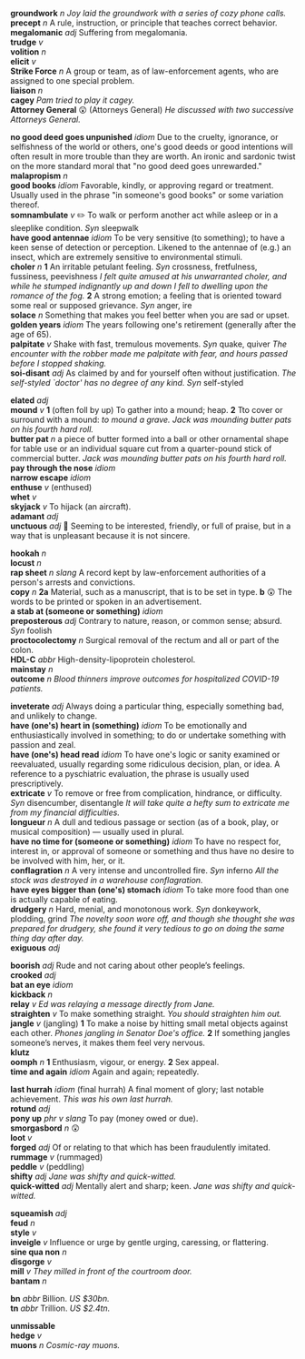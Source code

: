 

__groundwork__ _n_ _Joy laid the groundwork with a series of cozy phone calls._  
__precept__ _n_ A rule, instruction, or principle that teaches correct behavior.  
__megalomanic__ _adj_ Suffering from megalomania.  
__trudge__ _v_  
__volition__ _n_  
__elicit__ _v_  
__Strike Force__ _n_ A group or team, as of law-enforcement agents, who are assigned to one special problem.  
__liaison__ _n_  
__cagey__ _Pam tried to play it cagey._  
__Attorney General__ :astonished: (Attorneys General) _He discussed with two successive Attorneys General._  

__no good deed goes unpunished__ _idiom_ Due to the cruelty, ignorance, or selfishness of the world or others, one's good deeds or good intentions will often result in more trouble than they are worth. An ironic and sardonic twist on the more standard moral that "no good deed goes unrewarded."  
__malapropism__ _n_  
__good books__ _idiom_ Favorable, kindly, or approving regard or treatment. Usually used in the phrase "in someone's good books" or some variation thereof.  
__somnambulate__ _v_ :pencil2: To walk or perform another act while asleep or in a sleeplike condition. _Syn_ sleepwalk  
__have good antennae__ _idiom_ To be very sensitive (to something); to have a keen sense of detection or perception. Likened to the antennae of (e.g.) an insect, which are extremely sensitive to environmental stimuli.  
__choler__ _n_ __1__ An irritable petulant feeling. _Syn_ crossness, fretfulness, fussiness, peevishness _I felt quite amused at his unwarranted choler, and while he stumped indignantly up and down I fell to dwelling upon the romance of the fog._ __2__ A strong emotion; a feeling that is oriented toward some real or supposed grievance. _Syn_ anger, ire  
__solace__ _n_ Something that makes you feel better when you are sad or upset.  
__golden years__ _idiom_ The years following one's retirement (generally after the age of 65).  
__palpitate__ _v_ Shake with fast, tremulous movements. _Syn_ quake, quiver _The encounter with the robber made me palpitate with fear, and hours passed before I stopped shaking._  
__soi-disant__ _adj_ As claimed by and for yourself often without justification. _The self-styled `doctor' has no degree of any kind._ _Syn_ self-styled  

__elated__ _adj_  
__mound__ _v_ __1__ (often foll by up) To gather into a mound; heap. __2__ Tto cover or surround with a mound: _to mound a grave._ _Jack was mounding butter pats on his fourth hard roll._  
__butter pat__ _n_ a piece of butter formed into a ball or other ornamental shape for table use or an individual square cut from a quarter-pound stick of commercial butter. _Jack was mounding butter pats on his fourth hard roll._  
__pay through the nose__ _idiom_  
__narrow escape__ _idiom_  
__enthuse__ _v_ (enthused)  
__whet__ _v_  
__skyjack__ _v_ To hijack (an aircraft).  
__adamant__ _adj_  
__unctuous__ _adj_ :dart: Seeming to be interested, friendly, or full of praise, but in a way that is unpleasant because it is not sincere.  

__hookah__ _n_  
__locust__ _n_  
__rap sheet__ _n_ _slang_ A record kept by law-enforcement authorities of a person's arrests and convictions.  
__copy__ _n_ __2a__ Material, such as a manuscript, that is to be set in type. __b__ :astonished: The words to be printed or spoken in an advertisement.  
__a stab at (someone or something)__ _idiom_  
__preposterous__ _adj_ Contrary to nature, reason, or common sense; absurd. _Syn_ foolish  
__proctocolectomy__ _n_ Surgical removal of the rectum and all or part of the colon.  
__HDL-C__ _abbr_ High-density-lipoprotein cholesterol.  
__mainstay__ _n_  
__outcome__ _n_ _Blood thinners improve outcomes for hospitalized COVID-19 patients._  

__inveterate__ _adj_ Always doing a particular thing, especially something bad, and unlikely to change.  
__have (one's) heart in (something)__ _idiom_ To be emotionally and enthusiastically involved in something; to do or undertake something with passion and zeal.  
__have (one's) head read__ _idiom_ To have one's logic or sanity examined or reevaluated, usually regarding some ridiculous decision, plan, or idea. A reference to a pyschiatric evaluation, the phrase is usually used prescriptively.  
__extricate__ _v_ To remove or free from complication, hindrance, or difficulty. _Syn_ disencumber, disentangle _It will take quite a hefty sum to extricate me from my financial difficulties._  
__longueur__ _n_ A dull and tedious passage or section (as of a book, play, or musical composition) — usually used in plural.  
__have no time for (someone or something)__ _idiom_ To have no respect for, interest in, or approval of someone or something and thus have no desire to be involved with him, her, or it.  
__conflagration__ _n_ A very intense and uncontrolled fire. _Syn_ inferno _All the stock was destroyed in a warehouse conflagration._  
__have eyes bigger than (one's) stomach__ _idiom_ To take more food than one is actually capable of eating.  
__drudgery__ _n_ Hard, menial, and monotonous work. _Syn_ donkeywork, plodding, grind _The novelty soon wore off, and though she thought she was prepared for drudgery, she found it very tedious to go on doing the same thing day after day._  
__exiguous__ _adj_  

__boorish__ _adj_ Rude and not caring about other people’s feelings.  
__crooked__ _adj_  
__bat an eye__ _idiom_  
__kickback__ _n_  
__relay__ _v_ _Ed was relaying a message directly from Jane._  
__straighten__ _v_ To make something straight. _You should straighten him out._  
__jangle__ _v_ (jangling) __1__ To make a noise by hitting small metal objects against each other. _Phones jangling in Senator Doe's office._ __2__ If something jangles someone’s nerves, it makes them feel very nervous.  
__klutz__  
__oomph__ _n_ __1__ Enthusiasm, vigour, or energy. __2__ Sex appeal.  
__time and again__ _idiom_  Again and again; repeatedly.  

__last hurrah__ _idiom_ (final hurrah) A final moment of glory; last notable achievement. _This was his own last hurrah._  
__rotund__ _adj_  
__pony up__ _phr v_ _slang_ To pay (money owed or due).  
__smorgasbord__ _n_ :astonished:  
__loot__ _v_  
__forged__ _adj_ Of or relating to that which has been fraudulently imitated.  
__rummage__ _v_ (rummaged)  
__peddle__ _v_ (peddling)  
__shifty__ _adj_ _Jane was shifty and quick-witted._  
__quick-witted__ _adj_ Mentally alert and sharp; keen. _Jane was shifty and quick-witted._  

__squeamish__ _adj_  
__feud__ _n_  
__style__ _v_  
__inveigle__ _v_ Influence or urge by gentle urging, caressing, or flattering.  
__sine qua non__ _n_  
__disgorge__ _v_  
__mill__ _v_ _They milled in front of the courtroom door._  
__bantam__ _n_  

__bn__ _abbr_ Billion. _US $30bn._  
__tn__ _abbr_ Trillion. _US $2.4tn._  

__unmissable__  
__hedge__ _v_  
__muons__ _n_ _Cosmic-ray muons._  
